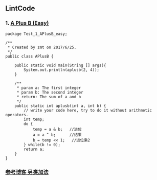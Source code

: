 ## LintCode
### 1. <a href="http://lintcode.com/problem/a-b-problem"> A Plus B (Easy) <a/>
    
	package Test_1_APlusB_easy;

	/**
	 * Created by zmt on 2017/6/25.
	 */
	public class APlusB {

	    public static void main(String [] args){
	        System.out.println(aplusb(2, 4));
	    }
	
	    /**
	     * param a: The first integer
	     * param b: The second integer
	     * return: The sum of a and b
	     */
	    public static int aplusb(int a, int b) {
	        // write your code here, try to do it without arithmetic operators.
	        int temp;
	        do {
	            temp = a & b;   //进位
	            a = a ^ b;      //结果
	            b = temp << 1;   //进位乘2
	        } while(b != 0);
	        return a;
	    }
	}

### <a href="http://blog.csdn.net/zhumintao/article/details/53873025"> 参考博客 另类加法 </a>